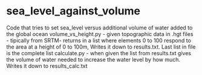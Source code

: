 # sea_level_against_volume
Code that tries to set sea_level versus additional volume of water added to the global ocean
volume_vs_height.py - given topographic data in .hgt files - tipically from SRTM- returns in a list where elements 0 to 100 respond to the area at a height of 0 to 100m, Writes it down to results.txt. Last list in file is the complete list
calculate.py - when given the list from results.txt gives the volume of water needed to increase the water level by how much. Writes it down to results_calc.txt
